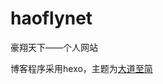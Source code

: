 # haoflynet
豪翔天下——个人网站

博客程序采用hexo，主题为[大道至简](https://www.haomwei.com/technology/maupassant-hexo.html)
